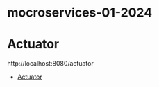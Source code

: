 # mocroservices-01-2024

# Actuator

http://localhost:8080/actuator
- [Actuator](<https://docs.spring.io/spring-boot/docs/current/reference/html/production-ready-features.html>)
